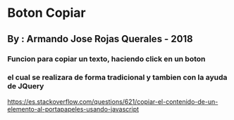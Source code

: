 # Boton Copiar 
## By : Armando Jose Rojas Querales - 2018

### Funcion para copiar un texto, haciendo click en un boton
### el cual se realizara de forma tradicional y tambien con la ayuda de JQuery

https://es.stackoverflow.com/questions/621/copiar-el-contenido-de-un-elemento-al-portapapeles-usando-javascript